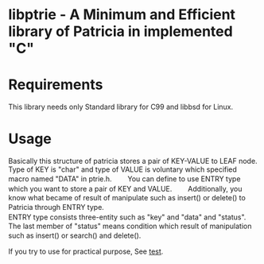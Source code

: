 # libptrie - A Minimum and Efficient library of Patricia in implemented "C"

# Requirements
This library needs only Standard library for C99 and libbsd for Linux.

# Usage
Basically this structure of patricia stores a pair of KEY-VALUE to LEAF node.
Type of KEY is "char" and type of VALUE is voluntary which specified  macro named "DATA" in ptrie.h.　　
You can define to use ENTRY type which you want to store a pair of KEY and VALUE.　　
Additionally, you know what became of result of manipulate such as insert() or delete() to Patricia through ENTRY type.　　  
ENTRY type consists three-entity such as "key" and "data" and "status".　　
The last member of "status" means condition which result of manipulation such as insert() or search() and delete().　　

If you try to use for practical purpose, See [test](./test).


